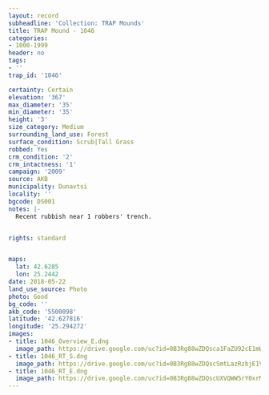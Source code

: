```yaml
---
layout: record
subheadline: 'Collection: TRAP Mounds'
title: TRAP Mound - 1046
categories:
- 1000-1999
header: no
tags:
- ''
trap_id: '1046'

certainty: Certain
elevation: '367'
max_diameter: '35'
min_diameter: '35'
height: '3'
size_category: Medium
surrounding_land_use: Forest
surface_condition: Scrub|Tall Grass
robbed: Yes
crm_condition: '2'
crm_intactness: '1'
campaign: '2009'
source: AKB
municipality: Dunavtsi
locality: ''
bgcode: DS001
notes: |-
  Recent rubbish near 1 robbers' trench.


rights: standard


maps:
  lat: 42.6285
  lon: 25.2442
date: 2018-05-22
land_use_source: Photo
photo: Good
bg_code: ''
akb_code: '5500098'
latitude: '42.627816'
longitude: '25.294272'
images:
- title: 1046_Overview_E.dng
  image_path: https://drive.google.com/uc?id=0B3Rg88wZDQsca1FaZU92cE1mWDA
- title: 1046_RT_S.dng
  image_path: https://drive.google.com/uc?id=0B3Rg88wZDQscSmtLazRzbjE1VFU
- title: 1046_RT_E.dng
  image_path: https://drive.google.com/uc?id=0B3Rg88wZDQscUXVQWW5rY0xrMHM
---
```

